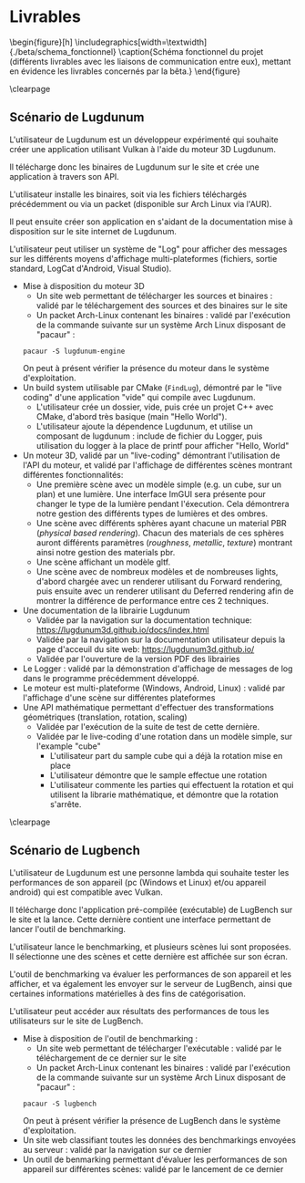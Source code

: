 # Livrables

\begin{figure}[h]
\includegraphics[width=\textwidth]{./beta/schema_fonctionnel}
\caption{Schéma fonctionnel du projet (différents livrables avec les liaisons de communication entre eux), mettant en évidence les livrables concernés par la bêta.}
\end{figure}

\clearpage

## Scénario de Lugdunum

L'utilisateur de Lugdunum est un développeur expérimenté qui souhaite créer une application utilisant Vulkan à l'aide du moteur 3D Lugdunum.

Il télécharge donc les binaires de Lugdunum sur le site et crée une application à travers son API.

L'utilisateur installe les binaires, soit via les fichiers téléchargés précédemment ou via un packet (disponible sur Arch Linux via l'AUR).

Il peut ensuite créer son application en s'aidant de la documentation mise à disposition sur le site internet de Lugdunum.

L'utilisateur peut utiliser un système de "Log" pour afficher des messages sur les différents moyens d'affichage multi-plateformes (fichiers, sortie standard, LogCat d'Android, Visual Studio).


* Mise à disposition du moteur 3D
    * Un site web permettant de télécharger les sources et binaires : validé par le téléchargement des sources et des binaires sur le site
    * Un packet Arch-Linux contenant les binaires : validé par l'exécution de la commande suivante sur un système Arch Linux disposant de "pacaur" :
    ```
    pacaur -S lugdunum-engine
    ```
    On peut à présent vérifier la présence du moteur dans le système d'exploitation.
* Un build system utilisable par CMake (`FindLug`), démontré par le "live coding" d'une application "vide" qui compile avec Lugdunum.
    * L'utilisateur crée un dossier, vide, puis crée un projet C++ avec CMake, d'abord très basique (main "Hello World").
    * L'utilisateur ajoute la dépendence Lugdunum, et utilise un composant de lugdunum : include de fichier du Logger, puis utilisation du logger à la place de printf pour afficher "Hello, World"
* Un moteur 3D, validé par un "live-coding" démontrant l'utilisation de l'API du moteur, et validé par l'affichage de différentes scènes montrant différentes fonctionnalités:
    * Une première scène avec un modèle simple (e.g. un cube, sur un plan) et une lumière. Une interface ImGUI sera présente pour changer le type de la lumière pendant l'éxecution. Cela démontrera notre gestion des différents types de lumières et des ombres.
    * Une scène avec différents sphères ayant chacune un material PBR (*physical based rendering*). Chacun des materials de ces sphères auront différents paramètres (*roughness*, *metallic*, *texture*) montrant ainsi notre gestion des materials pbr.
    * Une scène affichant un modèle gltf.
    * Une scène avec de nombreux modèles et de nombreuses lights, d'abord chargée avec un renderer utilisant du Forward rendering, puis ensuite avec un renderer utilisant du Deferred rendering afin de montrer la différence de performance entre ces 2 techniques.
* Une documentation de la librairie Lugdunum
    * Validée par la navigation sur la documentation technique: https://lugdunum3d.github.io/docs/index.html
    * Validée par la navigation sur la documentation utilisateur depuis la page d'acceuil du site web: https://lugdunum3d.github.io/
    * Validée par l'ouverture de la version PDF des librairies 
* Le Logger : validé par la démonstration d'affichage de messages de log dans le programme précédemment développé.
* Le moteur est multi-plateforme (Windows, Android, Linux) : validé par l'affichage d'une scène sur différentes plateformes
* Une API mathématique permettant d'effectuer des transformations géométriques (translation, rotation, scaling)
    * Validée par l'exécution de la suite de test de cette dernière.
    * Validée par le live-coding d'une rotation dans un modèle simple, sur l'example "cube"
        * L'utilisateur part du sample cube qui a déjà la rotation mise en place
        * L'utilisateur démontre que le sample effectue une rotation
        * L'utilisateur commente les parties qui effectuent la rotation et qui utilisent la librarie mathématique, et démontre que la rotation s'arrête.

\clearpage

## Scénario de Lugbench

L'utilisateur de Lugdunum est une personne lambda qui souhaite tester les performances de son appareil (pc (Windows et Linux) et/ou appareil android) qui est compatible avec Vulkan.

Il télécharge donc l'application pré-compilée (exécutable) de LugBench sur le site et la lance. Cette dernière contient une interface permettant de lancer l'outil de benchmarking.

L'utilisateur lance le benchmarking, et plusieurs scènes lui sont proposées.
Il sélectionne une des scènes et cette dernière est affichée sur son écran.

L'outil de benchmarking va évaluer les performances de son appareil et les afficher, et va également les envoyer sur le serveur de LugBench, ainsi que certaines informations matérielles à des fins de catégorisation.

L'utilisateur peut accéder aux résultats des performances de tous les utilisateurs sur le site de LugBench.

* Mise à disposition de l'outil de benchmarking :
    * Un site web permettant de télécharger l'exécutable : validé par le téléchargement de ce dernier sur le site
    * Un packet Arch-Linux contenant les binaires : validé par l'exécution de la commande suivante sur un système Arch Linux disposant de "pacaur" : 
    ```
    pacaur -S lugbench
    ```
    On peut à présent vérifier la présence de LugBench dans le système d'exploitation.
* Un site web classifiant toutes les données des benchmarkings envoyées au serveur : validé par la navigation sur ce dernier
* Un outil de benmarking permettant d'évaluer les performances de son appareil sur différentes scènes: validé par le lancement de ce dernier
